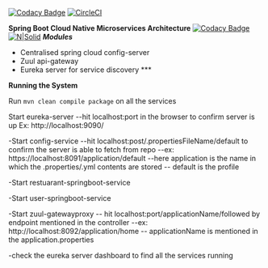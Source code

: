 [![Codacy Badge](https://api.codacy.com/project/badge/Grade/da22b311952943059c549cd7b43a6083)](https://www.codacy.com/app/abdulrahemansyed/boeing-w1-e-play?utm_source=github.com&amp;utm_medium=referral&amp;utm_content=stackroute/boeing-w1-e-play&amp;utm_campaign=Badge_Grade) 
[![CircleCI](https://circleci.com/gh/stackroute/boeing-w1-e-play.svg?style=svg)](https://circleci.com/gh/stackroute/boeing-w1-e-play)

**Spring Boot Cloud Native Microservices Architecture**
[![Codacy Badge](https://api.codacy.com/project/badge/Grade/636ffc56d6e84b039ed393742feba45f)](https://app.codacy.com/app/abdulrahemansyed/boeing-w1-juggler?utm_source=github.com&utm_medium=referral&utm_content=stackroute/boeing-w1-juggler&utm_campaign=badger)
[![N|Solid](https://spring.io/img/homepage/icon-spring-cloud-data-flow.svg)](https://spring.io/img/homepage/icon-spring-cloud-data-flow.svg)
***Modules***

- Centralised spring cloud config-server
- Zuul api-gateway 
- Eureka server for service discovery ***

****Running the System****

Run ```mvn clean compile package``` on all the services

 Start eureka-server 
	--hit localhost:port in the browser to confirm server is up 
     Ex: http://localhost:9090/

-Start config-service 
	--hit localhost:post/.propertiesFileName/default to confirm the server is able to fetch from repo
		--ex: https://localhost:8091/application/default
			--here application is  the name in which the .properties/.yml contents are stored
			-- default is the profile 

-Start restuarant-springboot-service

-Start user-springboot-service

-Start zuul-gatewayproxy
	-- hit localhost:port/applicationName/followed by endpoint mentioned in the controller
		--ex: http://localhost:8092/application/home
		-- applicationName is mentioned in the application.properties

-check the eureka server dashboard to find all the services running

